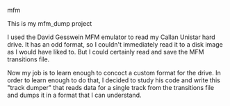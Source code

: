 mfm

This is my mfm_dump project

I used the David Gesswein MFM emulator to read my Callan Unistar hard drive.
It has an odd format, so I couldn't immediately read it to a disk image
as I would have liked to.  But I could certainly read and save the MFM
transitions file.

Now my job is to learn enough to concoct a custom format for the drive.
In order to learn enough to do that, I decided to study his code and
write this "track dumper" that reads data for a single track from
the transitions file and dumps it in a format that I can understand.
